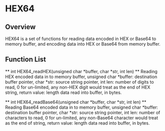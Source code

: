 # HEX64
## Overview
HEX64 is a set of functions for reading data encoded in HEX or Base64 to memory buffer, and encoding data into HEX or Base64 from memory buffer.
## Function List

** int HEX64_readHEX(unsigned char *buffer, char *str, int len) **
Reading HEX encoded data in to memory buffer,
unsigned char *buffer: destination buffer pointer,
char *str: source string pointer, 
int len: number of digits to read, 0 for un-limited, any non-HEX digit would treat as the end of HEX string,
return value: length data read into buffer, in bytes. 

** int HEX64_readBase64(unsigned char *buffer, char *str, int len) **
Reading Base64 encoded data in to memory buffer,
unsigned char *buffer: destination buffer pointer,
char *str: source string pointer, 
int len: number of characters to read, 0 for un-limited, any non-Base64 character would treat as the end of string,
return value: length data read into buffer, in bytes. 
